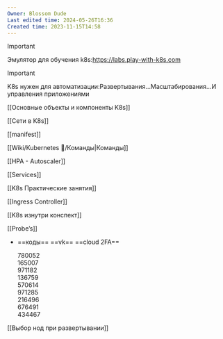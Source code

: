 ```yaml
---
Owner: Blossom Dude
Last edited time: 2024-05-26T16:36
Created time: 2023-11-15T14:58
---
```

> [!important]  
> Эмулятор для обучения k8s:https://labs.play-with-k8s.com  
  
> [!important]  
> K8s нужен для автоматизации:Развертывания…Масштабирования…И управления приложениями  

[[Основные объекты и компоненты K8s]]

[[Сети в K8s]]

[[manifest]]

[[Wiki/Kubernetes 🧊/Команды|Команды]]

[[HPA - Autoscaler]]

[[Services]]

[[K8s Практические занятия]]

[[Ingress Controller]]

[[K8s изнутри конспект]]

[[Probe’s]]

- ==коды== ==vk== ==cloud 2FA==
    
    780052  
    165007  
    971182  
    136759  
    570614  
    971285  
    216496  
    676491  
    434467  
      
    

[[Выбор нод при развертывании]]